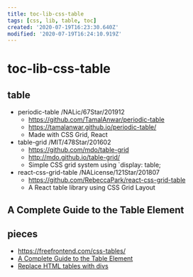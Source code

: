 ```yaml
---
title: toc-lib-css-table
tags: [css, lib, table, toc]
created: '2020-07-19T16:23:30.640Z'
modified: '2020-07-19T16:24:10.919Z'
---
```


# toc-lib-css-table

## table

- periodic-table /NALic/67Star/201912
  - https://github.com/TamalAnwar/periodic-table
  - https://tamalanwar.github.io/periodic-table/
  - Made with CSS Grid, React
- table-grid /MIT/478Star/201602
  - https://github.com/mdo/table-grid
  - http://mdo.github.io/table-grid/
  - Simple CSS grid system using `display: table; 
- react-css-grid-table /NALicense/121Star/201807
  - https://github.com/RebeccaPark/react-css-grid-table
  - A React table library using CSS Grid Layout

## A Complete Guide to the Table Element

## pieces

- https://freefrontend.com/css-tables/
- [A Complete Guide to the Table Element](https://css-tricks.com/complete-guide-table-element/)
- [Replace HTML tables with divs](https://html-cleaner.com/features/replace-html-table-tags-with-divs/)
